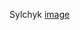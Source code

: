 Sylchyk
[image](https://images.pexels.com/photos/5689626/pexels-photo-5689626.jpeg?auto=compress&cs=tinysrgb&w=1260&h=750&dpr=2)
